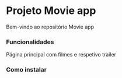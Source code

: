 # Projeto Movie app

Bem-vindo ao repositório Movie app

### Funcionalidades


Página principal com filmes e respetivo trailer

### Como instalar
